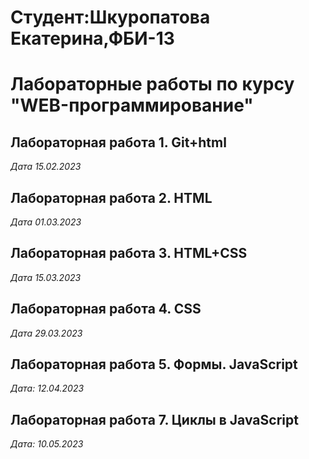 # Студент:Шкуропатова Екатерина,ФБИ-13

# Лабораторные работы по курсу "WEB-программирование"

## Лабораторная работа 1. Git+html

*Дата 15.02.2023*

## Лабораторная работа 2. HTML

*Дата 01.03.2023*

## Лабораторная работа 3. HTML+CSS

*Дата 15.03.2023*

## Лабораторная работа 4. CSS

*Дата 29.03.2023*

## Лабораторная работа 5. Формы. JavaScript

*Дата: 12.04.2023*

## Лабораторная работа 7. Циклы в JavaScript
*Дата: 10.05.2023*
